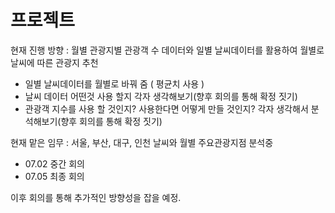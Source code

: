 # 프로젝트

현재 진행 방향 : 월별 관광지별 관광객 수 데이터와 일별 날씨데이터를 활용하여 월별로 날씨에 따른 관광지 추천
 - 일별 날씨데이터를 월별로 바꿔 줌 ( 평균치 사용 )
 - 날씨 데이터 어떤것 사용 할지 각자 생각해보기(향후 회의를 통해 확정 짓기)
 - 관광객 지수를 사용 할 것인지? 사용한다면 어떻게 만들 것인지? 각자 생각해서 분석해보기(향후 회의를 통해 확정 짓기)

현재 맡은 임무 : 서울, 부산, 대구, 인천 날씨와 월별 주요관광지점 분석중 
 - 07.02 중간 회의
 - 07.05 최종 회의

이후 회의를 통해 추가적인 방향성을 잡을 예정. 